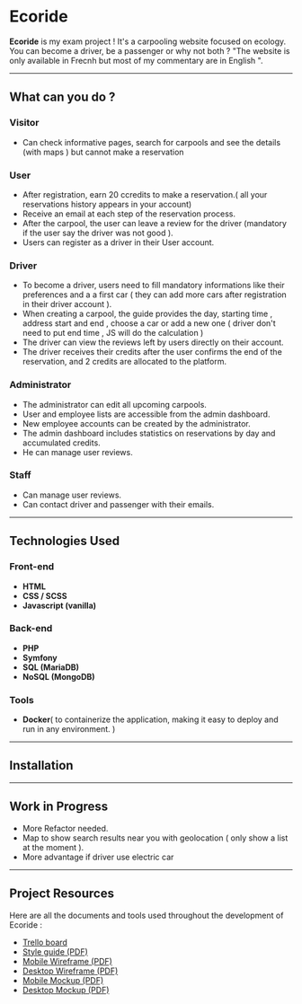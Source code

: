 # Ecoride

**Ecoride** is my exam project ! It's a carpooling website focused on ecology. You can become a driver, be a passenger or why not both ? "The website is only available in Frecnh but most of my commentary are in English ".

---

## What can you do ?

### Visitor

- Can check informative pages, search for carpools and see the details (with maps ) but cannot make a reservation

### User

- After registration, earn 20 ccredits to make a reservation.( all your reservations history appears in your account)
- Receive an email at each step of the reservation process.
- After the carpool, the user can leave a review for the driver (mandatory if the user say the driver was not good ).
- Users can register as a driver in their User account.

### Driver

- To become a driver, users need to fill mandatory informations like their preferences and a a first car ( they can add more cars after registration in their driver account ).
- When creating a carpool, the guide provides the day, starting time , address start and end , choose a car or add a new one ( driver don't need to put end time , JS will do the calculation )
- The driver can view the reviews left by users directly on their account.
- The driver receives their credits after the user confirms the end of the reservation, and 2 credits are allocated to the platform.

### Administrator

- The administrator can edit all upcoming carpools.
- User and employee lists are accessible from the admin dashboard.
- New employee accounts can be created by the administrator.
- The admin dashboard includes statistics on reservations by day and accumulated credits.
- He can manage user reviews.

### Staff

- Can manage user reviews.
- Can contact driver and passenger with their emails.

---

## Technologies Used

### Front-end

- **HTML**
- **CSS / SCSS**
- **Javascript (vanilla)**

### Back-end

- **PHP**
- **Symfony**
- **SQL (MariaDB)**
- **NoSQL (MongoDB)**

### Tools

- **Docker**(  to containerize the application, making it easy to deploy and run in any environment. )

---

## Installation


---

## Work in Progress

- More Refactor needed.
- Map to show search results near you with geolocation ( only show a list at the moment ).
- More advantage if driver use electric car

---

## Project Resources

Here are all the documents and tools used throughout the development of Ecoride :

- [Trello board](https://trello.com/b/OZKjROh0/ecoride)
- [Style guide (PDF)](documents/charte_graphique_ecoride.pdf)
- [Mobile Wireframe (PDF)](documents/wireframe_mobile.pdf)
- [Desktop Wireframe (PDF)](documents/Wireframe_Desktop.pdf)
- [Mobile Mockup (PDF)](documents/mockup_mobile.pdf)
- [Desktop Mockup (PDF)](documents/mockup_desktop.pdf)